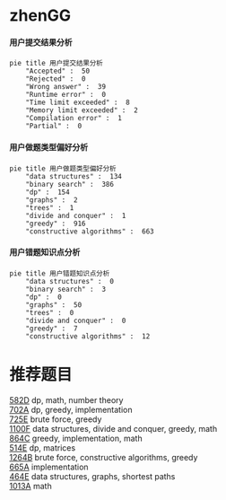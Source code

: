 # zhenGG

<!-- tabs:start -->



#### **用户提交结果分析**

```mermaid
pie title 用户提交结果分析
    "Accepted" :  50
    "Rejected" :  0
    "Wrong answer" :  39
    "Runtime error" :  0
    "Time limit exceeded" :  8
    "Memory limit exceeded" :  2
    "Compilation error" :  1
    "Partial" :  0
```

#### **用户做题类型偏好分析**

```mermaid
pie title 用户做题类型偏好分析
    "data structures" :  134
    "binary search" :  386
    "dp" :  154
    "graphs" :  2
    "trees" :  1
    "divide and conquer" :  1
    "greedy" :  916
    "constructive algorithms" :  663
```
#### **用户错题知识点分析**

```mermaid
pie title 用户错题知识点分析
    "data structures" :  0
    "binary search" :  3
    "dp" :  0
    "graphs" :  50
    "trees" :  0
    "divide and conquer" :  0
    "greedy" :  7
    "constructive algorithms" :  12
```



<!-- tabs:end -->
# 推荐题目
[582D](https://codeforces.com/contest/582/problem/D)		dp,
                        math,
                        number theory		  
[702A](https://codeforces.com/contest/702/problem/A)		dp,
                        greedy,
                        implementation		  
[725E](https://codeforces.com/contest/725/problem/E)		brute force,
                        greedy		  
[1100F](https://codeforces.com/contest/1100/problem/F)		data structures,
                        divide and conquer,
                        greedy,
                        math		  
[864C](https://codeforces.com/contest/864/problem/C)		greedy,
                        implementation,
                        math		  
[514E](https://codeforces.com/contest/514/problem/E)		dp,
                        matrices		  
[1264B](https://codeforces.com/contest/1264/problem/B)		brute force,
                        constructive algorithms,
                        greedy		  
[665A](https://codeforces.com/contest/665/problem/A)		implementation		  
[464E](https://codeforces.com/contest/464/problem/E)		data structures,
                        graphs,
                        shortest paths		  
[1013A](https://codeforces.com/contest/1013/problem/A)		math		  
